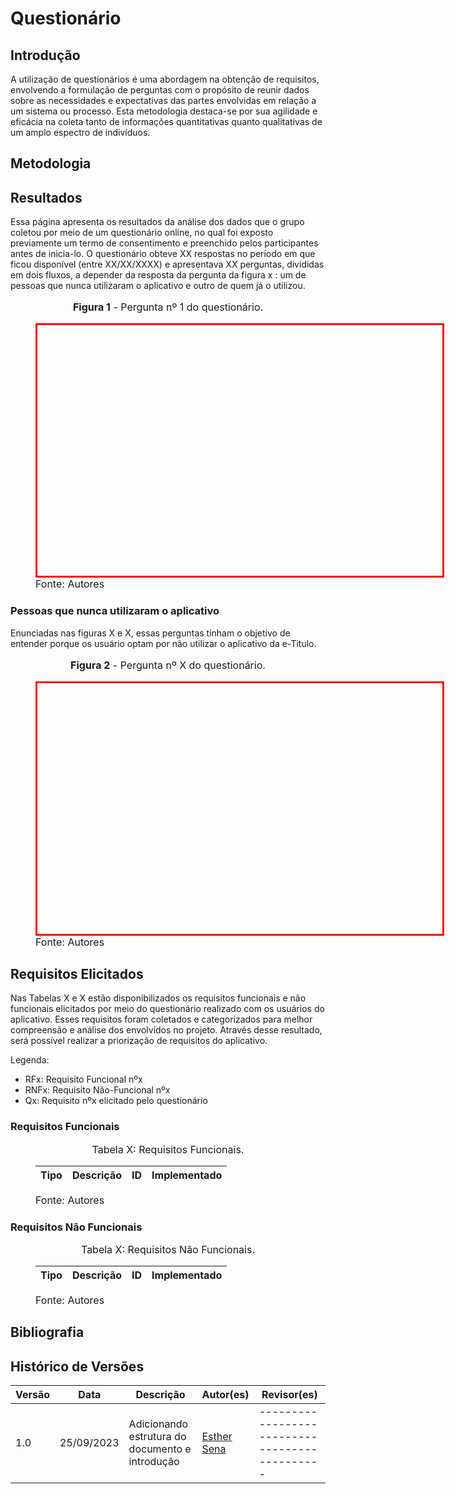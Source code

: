 # Questionário

## Introdução

A utilização de questionários é uma abordagem na obtenção de requisitos, envolvendo a formulação de perguntas com o propósito de reunir dados sobre as necessidades e expectativas das partes envolvidas em relação a um sistema ou processo. Esta metodologia destaca-se por sua agilidade e eficácia na coleta tanto de informações quantitativas quanto qualitativas de um amplo espectro de indivíduos.

## Metodologia


## Resultados

Essa página apresenta os resultados da análise dos dados que o grupo coletou por meio de um questionário online, no qual foi exposto previamente um termo de consentimento e preenchido pelos participantes antes de inicia-lo. O questionário obteve XX respostas no período em que ficou disponível (entre XX/XX/XXXX) e apresentava XX perguntas, divididas em dois fluxos, a depender da resposta da pergunta da figura x : um de pessoas que nunca utilizaram o aplicativo e outro de quem já o utilizou.

<figure markdown>
<font size="3"><p style="text-align: center"><b>Figura 1</b> - Pergunta nº 1 do questionário.</p></font>
<iframe style="border:3px solid red" width="648" height="401" seamless frameborder="0" scrolling="no" src=""></iframe>
<figcaption><font size="3">Fonte: Autores</font></figcaption>
</figure>

### Pessoas que nunca utilizaram o aplicativo

Enunciadas nas figuras X e X, essas perguntas tinham o objetivo de entender porque os usuário optam por não utilizar o aplicativo da e-Titulo.

<figure markdown>
<font size="3"><p style="text-align: center"><b>Figura 2</b> - Pergunta nº X do questionário.</p></font>
<iframe style="border:3px solid red" width="648" height="401" seamless frameborder="0" scrolling="no" src=""></iframe>
<figcaption><font size="3">Fonte: Autores</font></figcaption>
</figure>


## Requisitos Elicitados

Nas Tabelas X e X estão disponibilizados os requisitos funcionais e não funcionais elicitados por meio do questionário realizado com os usuários do aplicativo. Esses requisitos foram coletados e categorizados para melhor compreensão e análise dos envolvidos no projeto. Através desse resultado, será possível realizar a priorização de requisitos do aplicativo.

Legenda:

- RFx: Requisito Funcional nºx
- RNFx: Requisito Não-Funcional nºx
- Qx: Requisito nºx elicitado pelo questionário

### Requisitos Funcionais

<figure markdown>
<font size="3"><p style="text-align: center">Tabela X: Requisitos Funcionais.</p></font>

| Tipo | Descrição                                                                            | <a id="anchor_Q" style="visibility: hidden"></a>ID | Implementado |
| ---- | ------------------------------------------------------------------------------------ | -------------------------------------------------- | ------------ |


<figcaption><font size="3">Fonte: Autores</font></figcaption>
</figure>

### Requisitos Não Funcionais

<figure markdown>
<font size="3"><p style="text-align: center">Tabela X: Requisitos Não Funcionais.</p></font>

| Tipo  | Descrição                                                                                      | <a id="anchor_QNF" style="visibility: hidden"></a>ID | Implementado |
| ----- | ---------------------------------------------------------------------------------------------- | ---------------------------------------------------- | ------------ |

<figcaption><font size="3">Fonte: Autores</font></figcaption>
</figure>

## Bibliografia


## Histórico de Versões

| Versão | Data       | Descrição         | Autor(es)                                                                                     | Revisor(es)                                      |
| ------ | ---------- | ----------------- | --------------------------------------------------------------------------------------------- | ------------------------------------------------ |
| 1.0 | 25/09/2023 | Adicionando estrutura do documento e introdução | [Esther Sena](https://github.com/esmsena) | ---------------------------------------------- |

